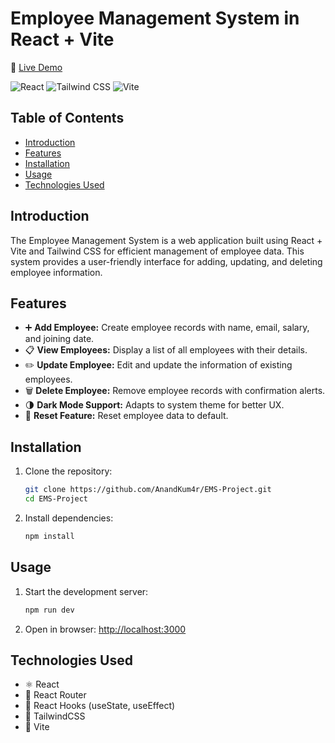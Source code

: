 # Employee Management System in React + Vite

🔗 <a href="https://ems-project-chi.vercel.app/" target="_blank" rel="noopener noreferrer">Live Demo</a>

![React](https://img.shields.io/badge/React-18-blue?logo=react)
![Tailwind CSS](https://img.shields.io/badge/TailwindCSS-3-blueviolet?logo=tailwindcss)
![Vite](https://img.shields.io/badge/Vite-Fast-yellow?logo=vite)

## Table of Contents
- [Introduction](#introduction)
- [Features](#features)
- [Installation](#installation)
- [Usage](#usage)
- [Technologies Used](#technologies-used)

## Introduction
The Employee Management System is a web application built using React + Vite and Tailwind CSS for efficient management of employee data. This system provides a user-friendly interface for adding, updating, and deleting employee information.

## Features
- ➕ **Add Employee:** Create employee records with name, email, salary, and joining date.
- 📋 **View Employees:**  Display a list of all employees with their details.
- ✏️ **Update Employee:** Edit and update the information of existing employees.
- 🗑️ **Delete Employee:** Remove employee records with confirmation alerts.
- 🌗 **Dark Mode Support:** Adapts to system theme for better UX.
- 🔄 **Reset Feature:** Reset employee data to default.

## Installation
1. Clone the repository:
    ```bash
    git clone https://github.com/AnandKum4r/EMS-Project.git
    cd EMS-Project
    ```

2. Install dependencies:
    ```bash
    npm install
    ```

## Usage
1. Start the development server:
    ```bash
    npm run dev
    ```

2. Open in browser:
    [http://localhost:3000](http://localhost:3000)

## Technologies Used
- ⚛️ React
- 🧭 React Router
- 🧠 React Hooks (useState, useEffect)
- 💨 TailwindCSS
- 🚀 Vite
